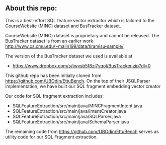 ## About this repo:

This is a best-effort SQL feature vector extractor which is tailored to the CourseWebsite (MINC) dataset and BusTracker dataset.

CourseWebsite (MINC) dataset is proprietary and cannot be released. The BusTracker dataset is from an earlier work http://www.cs.cmu.edu/~malin199/data/tiramisu-sample/ 

The version of the BusTracker dataset we used is available at
* https://www.dropbox.com/s/twvsb5f8zj7vqol/BusTracker.zip?dl=0

This github repo has been initially cloned from https://github.com/UBOdin/EttuBench. On the top of their JSQLParser implementation, we have built our SQL fragment embedding vector creator

Our code for SQL fragment extraction includes:
* SQLFeatureExtraction/src/main/java/MINCFragmentIntent.java
* SQLFeatureExtraction/src/main/java/IntentCreator.java
* SQLFeatureExtraction/src/main/java/SQLParser.java
* SQLFeatureExtraction/src/main/java/SchemaParser.java

The remaining code from https://github.com/UBOdin/EttuBench serves as utility code for our SQL Fragment extraction.
